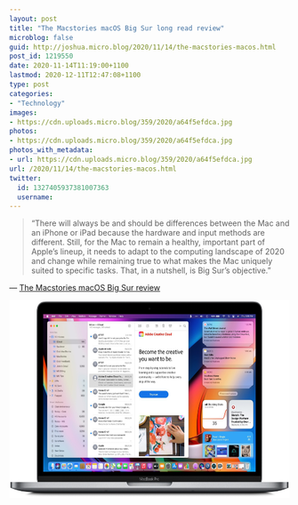 ```yaml
---
layout: post
title: "The Macstories macOS Big Sur long read review"
microblog: false
guid: http://joshua.micro.blog/2020/11/14/the-macstories-macos.html
post_id: 1219550
date: 2020-11-14T11:19:00+1100
lastmod: 2020-12-11T12:47:08+1100
type: post
categories:
- "Technology"
images:
- https://cdn.uploads.micro.blog/359/2020/a64f5efdca.jpg
photos:
- https://cdn.uploads.micro.blog/359/2020/a64f5efdca.jpg
photos_with_metadata:
- url: https://cdn.uploads.micro.blog/359/2020/a64f5efdca.jpg
url: /2020/11/14/the-macstories-macos.html
twitter:
  id: 1327405937381007363
  username: 
---
```

> “There will always be and should be differences between the Mac and an iPhone or iPad because the hardware and input methods are different. Still, for the Mac to remain a healthy, important part of Apple’s lineup, it needs to adapt to the computing landscape of 2020 and change while remaining true to what makes the Mac uniquely suited to specific tasks. That, in a nutshell, is Big Sur’s objective.”

— [The Macstories macOS Big Sur review](https://www.macstories.net/stories/macos-big-sur-the-macstories-review/)

<img src="uploads/2020/a64f5efdca.jpg" width="600" height="356" alt="" />
